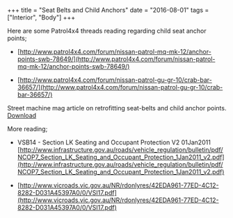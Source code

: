 +++
title = "Seat Belts and Child Anchors"
date = "2016-08-01"
tags = ["Interior", "Body"]
+++

Here are some Patrol4x4 threads reading regarding child seat anchor points;

*   [http://www.patrol4x4.com/forum/nissan-patrol-mq-mk-12/anchor-points-swb-78649/](http://www.patrol4x4.com/forum/nissan-patrol-mq-mk-12/anchor-points-swb-78649/)

*   [http://www.patrol4x4.com/forum/nissan-patrol-gu-gr-10/crab-bar-36657/](http://www.patrol4x4.com/forum/nissan-patrol-gu-gr-10/crab-bar-36657/)

Street machine mag article on retrofitting seat-belts and child anchor points. [Download][File: 1]

More reading;

*   VSB14 - Section LK Seating and Occupant Protection V2 01Jan2011 [http://www.infrastructure.gov.au/roads/vehicle_regulation/bulletin/pdf/NCOP7_Section_LK_Seating_and_Occupant_Protection_1Jan2011_v2.pdf](http://www.infrastructure.gov.au/roads/vehicle_regulation/bulletin/pdf/NCOP7_Section_LK_Seating_and_Occupant_Protection_1Jan2011_v2.pdf)

*   [http://www.vicroads.vic.gov.au/NR/rdonlyres/42EDA961-77ED-4C12-8282-D031A45397A0/0/VSI17.pdf](http://www.vicroads.vic.gov.au/NR/rdonlyres/42EDA961-77ED-4C12-8282-D031A45397A0/0/VSI17.pdf)



[File: 1]: /wiki/interior/seat-belts-and-child-anchors/street-machine-seat-belt-article.pdf

